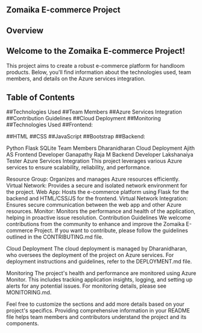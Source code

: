 ## Zomaika E-commerce Project

## Overview
## Welcome to the Zomaika E-commerce Project! 
This project aims to create a robust e-commerce platform for handloom products. Below, you'll find information about the technologies used, team members, and details on the Azure services integration.

## Table of Contents
##Technologies Used
##Team Members
##Azure Services Integration
##Contribution Guidelines
##Cloud Deployment
##Monitoring
##Technologies Used
##Frontend:

##HTML
##CSS
##JavaScript
##Bootstrap
##Backend:

Python
Flask
SQLite
Team Members
Dharanidharan Cloud Deployment
Ajith AS Frontend Developer
Ganapathy Raja M Backend Developer
Lakshanaiya Tester
Azure Services Integration
This project leverages various Azure services to ensure scalability, reliability, and performance.

Resource Group: Organizes and manages Azure resources efficiently.
Virtual Network: Provides a secure and isolated network environment for the project.
Web App: Hosts the e-commerce platform using Flask for the backend and HTML/CSS/JS for the frontend.
Virtual Network Integration: Ensures secure communication between the web app and other Azure resources.
Monitor: Monitors the performance and health of the application, helping in proactive issue resolution.
Contribution Guidelines
We welcome contributions from the community to enhance and improve the Zomaika E-commerce Project. If you want to contribute, please follow the guidelines outlined in the CONTRIBUTING.md file.

Cloud Deployment
The cloud deployment is managed by Dharanidharan, who oversees the deployment of the project on Azure services. For deployment instructions and guidelines, refer to the DEPLOYMENT.md file.

Monitoring
The project's health and performance are monitored using Azure Monitor. This includes tracking application insights, logging, and setting up alerts for any potential issues. For monitoring details, please see MONITORING.md.

Feel free to customize the sections and add more details based on your project's specifics. Providing comprehensive information in your README file helps team members and contributors understand the project and its components.
